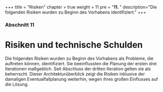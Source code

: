 +++
title = "Risiken"
chapter = true
weight = 11
pre = "<b>11. </b>"
description="Die folgenden Risiken wurden zu Beginn des Vorhabens identifiziert."
+++

### Abschnitt 11

# Risiken und technische Schulden

Die folgenden Risiken wurden zu Beginn des Vorhabens als Probleme, die auftreten können, identifiziert. 
Sie beeinflussten die Planung der ersten drei Iterationen maßgeblich.
Seit Abschluss der dritten Iteration gelten sie als beherrscht. 
Dieser Architekturüberblick zeigt die Risiken inklusive der damaligen Eventualfallplanung weiterhin, wegen ihres großen Einflusses auf die Lösung.
